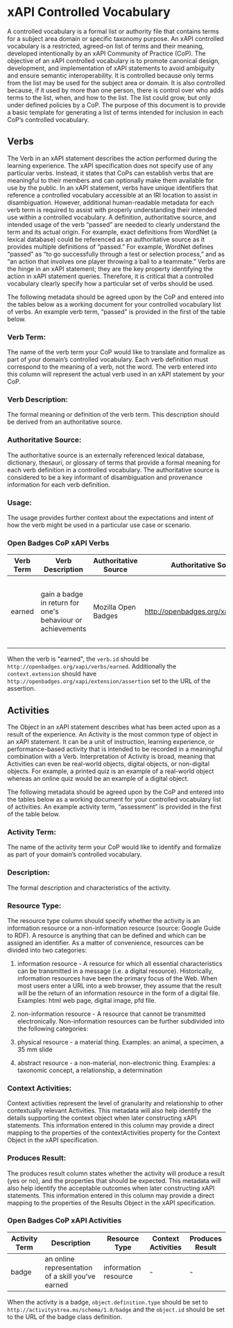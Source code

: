 # xAPI Controlled Vocabulary

A controlled vocabulary is a formal list or authority file that contains terms for a subject area domain or specific taxonomy purpose.  An xAPI controlled vocabulary is a restricted, agreed-on list of terms and their meaning, developed intentionally by an xAPI Community of Practice (CoP). The objective of an xAPI controlled vocabulary is to promote canonical design, development, and implementation of xAPI statements to avoid ambiguity and ensure semantic interoperability. It is controlled because only terms from the list may be used for the subject area or domain. It is also controlled because, if it used by more than one person, there is control over who adds terms to the list, when, and how to the list. The list could grow, but only under defined policies by a CoP. The purpose of this document is to provide a basic template for generating a list of terms intended for inclusion in each CoP’s controlled vocabulary.

## Verbs
The Verb in an xAPI statement describes the action performed during the learning experience. The xAPI specification does not specify use of any particular verbs. Instead, it states that CoPs can establish verbs that are meaningful to their members and can optionally make them available for use by the public. In an xAPI statement, verbs have unique identifiers that reference a controlled vocabulary accessible at an IRI location to assist in disambiguation. However, additional human-readable metadata for each verb term is required to assist with properly understanding their intended use within a controlled vocabulary. A definition, authoritative source, and intended usage of the verb “passed” are needed to clearly understand the term and its actual origin. For example, exact definitions from WordNet (a lexical database) could be referenced as an authoritative source as it provides multiple definitions of “passed.” For example, WordNet defines “passed” as “to go successfully through a test or selection process,” and as  “an action that involves one player throwing a ball to a teammate.” Verbs are the hinge in an xAPI statement; they are the key property identifying the action in xAPI statement queries. Therefore, it is critical that a controlled vocabulary clearly specify how a particular set of verbs should be used. 

The following metadata should be agreed upon by the CoP and entered into the tables below as a working document for your controlled vocabulary list of verbs. An example verb term, “passed” is provided in the first of the table below.

### Verb Term:
The name of the verb term your CoP would like to translate and formalize as part of your domain’s controlled vocabulary. Each verb definition must correspond to the meaning of a verb, not the word. The verb entered into this column will represent the actual verb used in an xAPI statement by your CoP. 

### Verb Description:
The formal meaning or definition of the verb term. This description should be derived from an authoritative source.

### Authoritative Source:
The authoritative source is an externally referenced lexical database, dictionary, thesauri, or glossary of terms that provide a formal meaning for each verb definition in a controlled vocabulary. The authoritative source is considered to be a key informant of disambiguation and provenance information for each verb definition. 

### Usage:
The usage provides further context about the expectations and intent of how the verb might be used in a particular use case or scenario.

### Open Badges CoP xAPI Verbs
Verb Term | Verb Description | Authoritative Source | Authoritative Source URI | Usage
--- | --- | --- | --- | ---
earned | gain a badge in return for one's behaviour or achievements | Mozilla Open Badges | http://openbadges.org/xapi/verbs/earned | Used to show that a user earned a badge.

When the verb is "earned", the `verb.id` should be `http://openbadges.org/xapi/verbs/earned`. Additionally the `context.extension` should have `http://openbadges.org/xapi/extension/assertion` set to the URL of the assertion.

## Activities
The Object in an xAPI statement describes what has been acted upon as a result of the experience. An Activity is the most common type of object in an xAPI statement. It can be a unit of instruction, learning experience, or performance-based activity that is intended to be recorded in a meaningful combination with a Verb. Interpretation of Activity is broad, meaning that Activities can even be real-world objects, digital objects, or non-digital objects. For example, a  printed quiz is an example of a real-world object whereas an online quiz would be an example of a digital object. 

The following metadata should be agreed upon by the CoP and entered into the tables below as a working document for your controlled vocabulary list of activities. An example activity term, “assessment” is provided in the first of the table below.

### Activity Term:
The name of the activity term your CoP would like to identify and formalize as part of your domain’s controlled vocabulary.

### Description:
The formal description and characteristics of the activity. 

### Resource Type:
The resource type column should specify whether the activity is an information resource or a non-information resource (source: Google Guide to RDF).  A resource is anything that can be defined and which can be assigned an identifier. As a matter of convenience, resources can be divided into two categories:

1. information resource - A resource for which all essential characteristics can be transmitted in a message (i.e. a digital resource). Historically, information resources have been the primary focus of the Web. When most users enter a URL into a web browser, they assume that the result will be the return of an information resource in the form of a digital file. Examples: html web page, digital image, pfd file.
2. non-information resource - A resource that cannot be transmitted electronically. Non-information resources can be further subdivided into the following categories:

  1. physical resource - a material thing. Examples: an animal, a specimen, a 35 mm slide
  2. abstract resource - a non-material, non-electronic thing. Examples: a taxonomic concept, a relationship, a determination

### Context Activities:
Context activities represent the level of granularity and relationship to other contextually relevant Activities. This metadata will also help identify the details supporting the context object when later constructing xAPI statements. This information entered in this column may provide a direct mapping to the properties of the contextActivities property for the Context Object in the xAPI specification.

### Produces Result:
The produces result column states whether the activity will produce a result (yes or no), and the properties that should be expected. This metadata will also help identify the acceptable outcomes when later constructing xAPI statements. This information entered in this column may provide a direct mapping to the properties of the Results Object in the xAPI specification.

### Open Badges CoP xAPI Activities
Activity Term | Description | Resource Type | Context Activities | Produces Result
--- | --- | --- | --- | ---
badge | an online representation of a skill you’ve earned | information resource | - | - 

When the activity is a badge, `object.definition.type` should be set to `http://activitystrea.ms/schema/1.0/badge` and the `object.id` should be set to the URL of the badge class definition.

